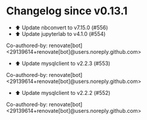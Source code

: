 # Changelog since v0.13.1
- ⬆️ Update nbconvert to v7.15.0 (#556) 
- ⬆️ Update jupyterlab to v4.1.0 (#554)

Co-authored-by: renovate[bot] <29139614+renovate[bot]@users.noreply.github.com> 
- ⬆️ Update mysqlclient to v2.2.3 (#553)

Co-authored-by: renovate[bot] <29139614+renovate[bot]@users.noreply.github.com> 
- ⬆️ Update mysqlclient to v2.2.2 (#552)

Co-authored-by: renovate[bot] <29139614+renovate[bot]@users.noreply.github.com> 
